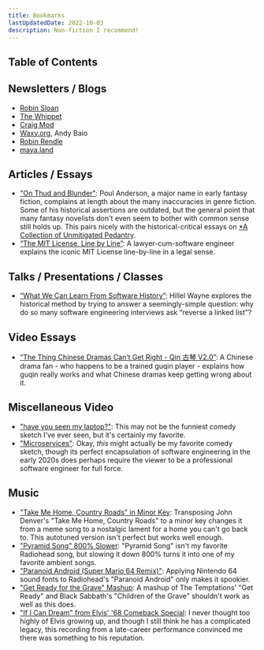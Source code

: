 ```yaml
---
title: Bookmarks
lastUpdatedDate: 2022-10-03
description: Non-fiction I recommend!
---
```


## Table of Contents

## Newsletters / Blogs

- [Robin Sloan](https://www.robinsloan.com/)
- [The Whippet](https://thewhippet.org/)
- [Craig Mod](https://craigmod.com/)
- [Waxy.org](https://waxy.org/), Andy Baio
- [Robin Rendle](https://www.robinrendle.com/)
- [maya.land](https://maya.land/)

## Articles / Essays

- ["On Thud and Blunder"](https://www.sfwa.org/2005/01/04/on-thud-and-blunder/): Poul Anderson, a major name in early fantasy fiction, complains at length about the many inaccuracies in genre fiction. Some of his historical assertions are outdated, but the general point that many fantasy novelists don't even seem to bother with common sense still holds up. This pairs nicely with the historical-critical essays on [*A Collection of Unmitigated Pedantry](https://acoup.blog).
- [“The MIT License, Line by Line”](https://writing.kemitchell.com/2016/09/21/MIT-License-Line-by-Line.html): A lawyer-cum-software engineer explains the iconic MIT License line-by-line in a legal sense.

## Talks / Presentations / Classes

- [“What We Can Learn From Software History”](https://www.deconstructconf.com/2019/hillel-wayne-what-we-can-learn-from-software-history): Hillel Wayne explores the historical method by trying to answer a seemingly-simple question: why do so many software engineering interviews ask “reverse a linked list”?

## Video Essays

- [“The Thing Chinese Dramas Can’t Get Right - Qin 古琴 V2.0”](https://youtu.be/B9vwDeXQApI): A Chinese drama fan - who happens to be a trained guqin player - explains how guqin really works and what Chinese dramas keep getting wrong about it.

## Miscellaneous Video

- ["have you seen my laptop?"](https://youtu.be/YV__C64Ni50): This may not be the funniest comedy sketch I've ever seen, but it's certainly my favorite.
- ["Microservices"](https://youtu.be/y8OnoxKotPQ): Okay, _this_ might actually be my favorite comedy sketch, though its perfect encapsulation of software engineering in the early 2020s does perhaps require the viewer to be a professional software engineer for full force.

## Music

- ["Take Me Home, Country Roads" in Minor Key](https://youtu.be/ZoVtHLxNVlU): Transposing John Denver's "Take Me Home, Country Roads" to a minor key changes it from a meme song to a nostalgic lament for a home you can't go back to. This autotuned version isn't perfect but works well enough.
- ["Pyramid Song" 800% Slower](https://youtu.be/XiKWfcy-Z70): "Pyramid Song" isn't my favorite Radiohead song, but slowing it down 800% turns it into one of my favorite ambient songs.
- ["Paranoid Android (Super Mario 64 Remix)"](https://youtu.be/jv6ZUABZczc): Applying Nintendo 64 sound fonts to Radiohead's "Paranoid Android" only makes it spookier.
- ["Get Ready for the Grave" Mashup](https://youtu.be/JR3uz8rq4ng): A mashup of The Temptations' "Get Ready" and Black Sabbath's "Children of the Grave" shouldn't work as well as this does.
- ["If I Can Dream" from Elvis' '68 Comeback Special](https://youtu.be/u-pP_dCenJA): I never thought too highly of Elvis growing up, and though I still think he has a complicated legacy, this recording from a late-career performance convinced me there was something to his reputation.